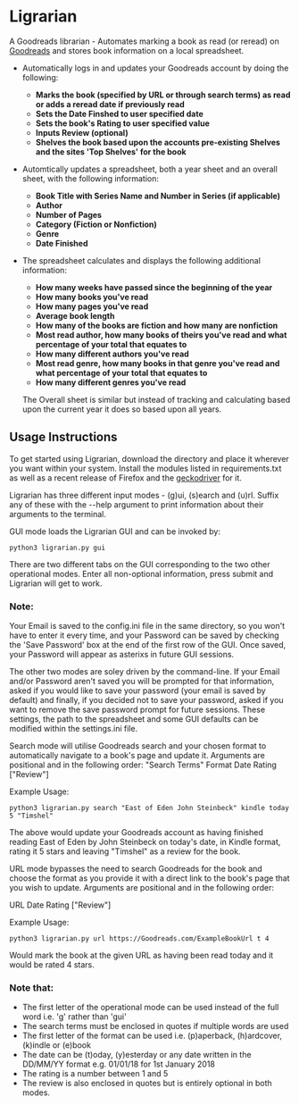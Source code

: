 # Ligrarian

A Goodreads librarian - Automates marking a book as read (or reread) on [Goodreads](https://www.goodreads.com/) and stores book information on a local spreadsheet.


  * Automatically logs in and updates your Goodreads account by doing the following:  

    * **Marks the book (specified by URL or through search terms) as read or adds a reread date if previously read**
    * **Sets the Date Finshed to user specified date**
    * **Sets the book's Rating to user specified value**
    * **Inputs Review (optional)**
    * **Shelves the book based upon the accounts pre-existing Shelves and the sites 'Top Shelves' for the book**

  * Automtically updates a spreadsheet, both a year sheet and an overall sheet, with the following information:

    * **Book Title with Series Name and Number in Series (if applicable)**
    * **Author**
    * **Number of Pages**
    * **Category (Fiction or Nonfiction)**
    * **Genre**
    * **Date Finished**

  * The spreadsheet calculates and displays the following additional information:  

    * **How many weeks have passed since the beginning of the year**
    * **How many books you've read**
    * **How many pages you've read**
    * **Average book length**
    * **How many of the books are fiction and how many are nonfiction**
    * **Most read author, how many books of theirs you've read and what percentage of your total that equates to**
    * **How many different authors you've read**
    * **Most read genre, how many books in that genre you've read and what percentage of your total that equates to**
    * **How many different genres you've read**

    The Overall sheet is similar but instead of tracking and calculating based upon the current year it does so based upon all years. 


## Usage Instructions

To get started using Ligrarian, download the directory and place it wherever you want within your system. Install the modules listed in requirements.txt as well as a recent release of Firefox and the [geckodriver](https://github.com/mozilla/geckodriver) for it.

Ligrarian has three different input modes - (g)ui, (s)earch and (u)rl. Suffix any of these with the --help argument to print information about their arguments to the terminal.

GUI mode loads the Ligrarian GUI and can be invoked by:

```
python3 ligrarian.py gui
```

There are two different tabs on the GUI corresponding to the two other operational modes. Enter all non-optional information, press submit and Ligrarian will get to work.

### Note:
Your Email is saved to the config.ini file in the same directory, so you won't have to enter it every time, and your Password can be saved by checking the 'Save Password' box at the end of the first row of the GUI. Once saved, your Password will appear as asterixs in future GUI sessions.

The other two modes are soley driven by the command-line. If your Email and/or Password aren't saved you will be prompted for that information, asked if you would like to save your password (your email is saved by default) and finally, if you decided not to save your password, asked if you want to remove the save password prompt for future sessions. These settings, the path to the spreadsheet and some GUI defaults can be modified within the settings.ini file.

Search mode will utilise Goodreads search and your chosen format to automatically navigate to a book's page and update it. Arguments are positional and in the following order:
"Search Terms" Format Date Rating ["Review"]

Example Usage:

```
python3 ligrarian.py search "East of Eden John Steinbeck" kindle today 5 "Timshel"
```

The above would update your Goodreads account as having finished reading East of Eden by John Steinbeck on today's date, in Kindle format, rating it 5 stars and leaving "Timshel" as a review for the book.

URL mode bypasses the need to search Goodreads for the book and choose the format as you provide it with a direct link to the book's page that you wish to update. Arguments are positional and in the following order:

URL Date Rating ["Review"] 

Example Usage:

```
python3 ligrarian.py url https://Goodreads.com/ExampleBookUrl t 4
```

Would mark the book at the given URL as having been read today and it would be rated 4 stars.

### Note that:
* The first letter of the operational mode can be used instead of the full word i.e. 'g' rather than 'gui'
* The search terms must be enclosed in quotes if multiple words are used
* The first letter of the format can be used i.e. (p)aperback, (h)ardcover, (k)indle or (e)book
* The date can be (t)oday, (y)esterday or any date written in the DD/MM/YY format e.g. 01/01/18 for 1st January 2018
* The rating is a number between 1 and 5
* The review is also enclosed in quotes but is entirely optional in both modes.
